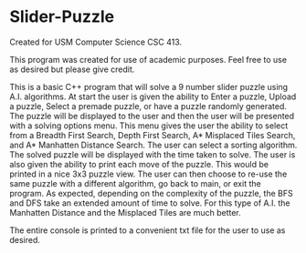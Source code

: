 # Slider-Puzzle

Created for USM Computer Science CSC 413. 

This program was created for use of academic purposes. Feel free to use as desired but please give credit. 

This is a basic C++ program that will solve a 9 number slider puzzle using A.I. algorithms. At start the user is given the ability to Enter a puzzle, Upload a puzzle, Select a premade puzzle, or have a puzzle randomly generated. The puzzle will be displayed to the user and then the user will be presented with a solving options menu. This menu gives the user the ability to select from a Breadth First Search, Depth First Search, A* Misplaced Tiles Search, and A* Manhatten Distance Search. The user can select a sorting algorithm. The solved puzzle will be displayed with the time taken to solve. The user is also given the ability to print each move of the puzzle. This would be printed in a nice 3x3 puzzle view. The user can then choose to re-use the same puzzle with a different algorithm, go back to main, or exit the program. As expected, depending on the complexity of the puzzle, the BFS and DFS take an extended amount of time to solve. For this type of A.I. the Manhatten Distance and the Misplaced Tiles are much better. 

The entire console is printed to a convenient txt file for the user to use as desired. 
